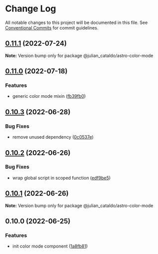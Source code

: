 # Change Log

All notable changes to this project will be documented in this file.
See [Conventional Commits](https://conventionalcommits.org) for commit guidelines.

## [0.11.1](https://github.com/JulianCataldo/web-garden/compare/@julian_cataldo/astro-color-mode@0.11.0...@julian_cataldo/astro-color-mode@0.11.1) (2022-07-24)

**Note:** Version bump only for package @julian_cataldo/astro-color-mode





## [0.11.0](https://github.com/JulianCataldo/web-garden/compare/@julian_cataldo/astro-color-mode@0.10.3...@julian_cataldo/astro-color-mode@0.11.0) (2022-07-18)

### Features

- generic color mode mixin ([fb39fb0](https://github.com/JulianCataldo/web-garden/commit/fb39fb0711441ecb8187321ebdeed1c5a8c69c3e))

## [0.10.3](https://github.com/JulianCataldo/web-garden/compare/@julian_cataldo/astro-color-mode@0.10.2...@julian_cataldo/astro-color-mode@0.10.3) (2022-06-28)

### Bug Fixes

- remove unused dependency ([0c0537e](https://github.com/JulianCataldo/web-garden/commit/0c0537e6a286b6532d7de4a301e41c1f959c012e))

## [0.10.2](https://github.com/JulianCataldo/web-garden/compare/@julian_cataldo/astro-color-mode@0.10.1...@julian_cataldo/astro-color-mode@0.10.2) (2022-06-26)

### Bug Fixes

- wrap global script in scoped function ([edf9be5](https://github.com/JulianCataldo/web-garden/commit/edf9be57fd6e354fe3bda886748a897f34add5c0))

## [0.10.1](https://github.com/JulianCataldo/web-garden/compare/@julian_cataldo/astro-color-mode@0.10.0...@julian_cataldo/astro-color-mode@0.10.1) (2022-06-26)

**Note:** Version bump only for package @julian_cataldo/astro-color-mode

## 0.10.0 (2022-06-25)

### Features

- init color mode component ([1a8fb81](https://github.com/JulianCataldo/web-garden/commit/1a8fb8105cb9f40572fb7884a4d26dc8b31a37ef))
